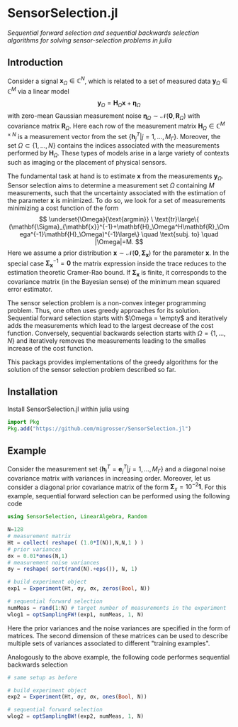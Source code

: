 # SensorSelection.jl

*Sequential forward selection and sequential backwards selection algorithms for solving sensor-selection problems in julia*

## Introduction
Consider a signal $\mathbf{x}_\Omega\in\mathbb{C}^N$, which is related to a set of measured data $\mathbf{y}_\Omega\in\mathbb{C}^M$ via a linear model
$$
\mathbf{y}_\Omega = \mathbf{H}_\Omega\mathbf{x}+\boldsymbol{\eta}_\Omega
$$
with zero-mean Gaussian measurement noise $\boldsymbol{\eta}_\Omega\sim \mathcal{N}(\mathbf{0},\mathbf{R}_\Omega)$ with covariance matrix $\mathbf{R}_\Omega$. Here each row of the measurement matrix $\mathbf{H}_\Omega\in\mathbb{C}^{M\times N}$ is a measurement vector from the set $\{\mathbf{h}_j^T \vert j=1,\dots,M_\Gamma\}$. Moreover, the set $\Omega \subset \{1,\dots,N\}$ contains the indices associated with the measurements performed by $\mathbf{H}_\Omega$. These types of models arise in a large variety of contexts such as imaging or the placement of physical sensors. 

The fundamental task at hand is to estimate $\mathbf{x}$ from the measurements $\mathbf{y}_\Omega$. Sensor selection aims to determine a measurement set $\Omega$ containing $M$ measurements, such that the uncertainty associated with the estimation of the parameter $\mathbf{x}$ is minimized. To do so, we look for a set of measurements minimizing a cost function of the form
$$
\underset{\Omega}{\text{argmin}} \ \text{tr}\large\{ (\mathbf{\Sigma}_{\mathbf{x}}^{-1}+\mathbf{H}_\Omega^H\mathbf{R}_\Omega^{-1}\mathbf{H}_\Omega)^{-1}\large\} \quad \text{subj. to} \quad |\Omega|=M.
$$
Here we assume a prior distribution $\mathbf{x}\sim \mathcal{N}(\mathbf{0},\boldsymbol{\Sigma}_{\mathbf{x}})$ for the parameter $\mathbf{x}$. In the special case $\boldsymbol{\Sigma}_{\mathbf{x}}^{-1}=\mathbf{0}$ the matrix expression inside the trace reduces to the estimation theoretic Cramer-Rao bound. If $\boldsymbol{\Sigma}_{\mathbf{x}}$ is finite, it corresponds to the covariance matrix (in the Bayesian sense) of the minimum mean squared error estimator.

The sensor selection problem is a non-convex integer programming problem. Thus, one often uses greedy approaches for its solution. Sequential forward selection starts with $\Omega = \empty$ and iteratively adds the measurements which lead to the largest decrease of the cost function.  Conversely, sequential backwards selection starts with $\Omega = \{1,\dots,N\}$ and iteratively removes the measurements leading to the smalles increase of the cost function.

This packags provides implementations of the greedy algorithms for the solution of the sensor selection problem described so far.

## Installation

Install SensorSelection.jl within julia using
```julia
import Pkg
Pkg.add("https://github.com/migrosser/SensorSelection.jl")
```

## Example
Consider the measurement set $\{\mathbf{h}_j^T = \mathbf{e}_j^T \vert j=1,\dots,M_\Gamma\}$ and a diagonal noise covariance matrix with variances in increasing order. Moreover, let us consider a diagonal prior covariance matrix of the form $\boldsymbol{\Sigma}_x = 10^{-2} \mathbf{1}$. For this example, sequential forward selection can be performed using the following code
```julia
using SensorSelection, LinearAlgebra, Random

N=128
# measurement matrix
Ht = collect( reshape( (1.0*I(N)),N,N,1 ) )
# prior variances
σx = 0.01*ones(N,1)
# measurement noise variances
σy = reshape( sort(rand(N).+eps()), N, 1)

# build experiment object
exp1 = Experiment(Ht, σy, σx, zeros(Bool, N))

# sequential forward selection
numMeas = rand(1:N) # target number of measurements in the experiment
wlog1 = optSamplingFW!(exp1, numMeas, 1, N)
```
Here the prior variances and the noise variances are specified in the form of matrices. The second dimension of these matrices can be used to describe multiple sets of variances associated to different "training examples".

Analogously to the above example, the following code performes sequential backwards selection
```julia
# same setup as before

# build experiment object
exp2 = Experiment(Ht, σy, σx, ones(Bool, N))

# sequential forward selection
wlog2 = optSamplingBW!(exp2, numMeas, 1, N)
```